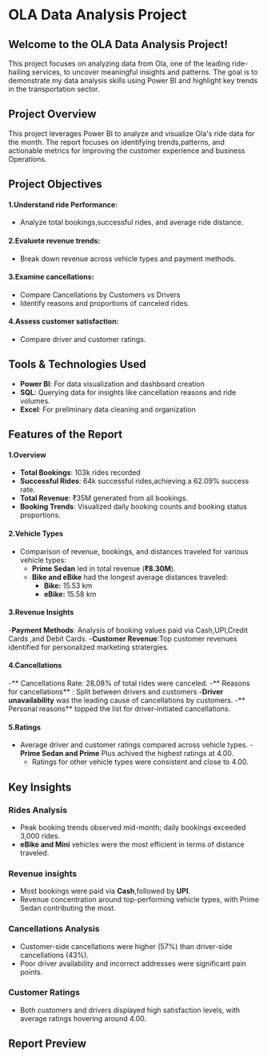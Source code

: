 # OLA Data Analysis Project

## Welcome to the OLA Data Analysis Project!

This project focuses on analyzing data from Ola, one of the leading ride-hailing services, to uncover meaningful insights and patterns. The goal is to demonstrate my data analysis skills using Power BI and highlight key trends in the transportation sector.

## Project Overview
This project leverages Power BI to analyze and visualize Ola's ride data for the month. The report focuses on identifying trends,patterns, and actionable metrics for improving the customer experience
and business Operations.

## Project Objectives

#### 1.Understand ride Performance:
- Analyze total bookings,successful rides, and average ride distance.
#### 2.Evaluete revenue trends:
- Break down revenue across vehicle types and payment methods.
#### 3.Examine cancellations:
- Compare Cancellations by Customers vs Drivers
- Identify reasons and proportions of canceled rides.
#### 4.Assess customer satisfaction:
- Compare driver and customer ratings.
  
## Tools & Technologies Used

- **Power BI**: For data visualization and dashboard creation
- **SQL**: Querying data for insights like cancellation reasons and ride volumes.
- **Excel**: For preliminary data cleaning and organization

## Features of the Report

#### 1.Overview
- **Total Bookings**: 103k rides recorded
- **Successful Rides**: 64k successful rides,achieving a 62.09% success rate.
- **Total Revenue**: ₹35M generated from all bookings.
- **Booking Trends**:   Visualized daily booking counts and booking status proportions.

 ####  2.Vehicle Types
- Comparison of revenue, bookings, and distances traveled for various vehicle types:
  - **Prime Sedan** led in total revenue (**₹8.30M**).
  - **Bike and eBike** had the longest average distances traveled:
    - **Bike:** 15.53 km  
    - **eBike:** 15.58 km

 ####  3.Revenue Insights
 -**Payment Methods**: Analysis of booking values paid via Cash,UPI,Credit Cards ,and Debit Cards.
 -**Customer Revenue**:Top customer revenues identified for personalized marketing stratergies.

 #### 4.Cancellations
-** Cancellations Rate: 28.08% of total rides were canceled.
-** Reasons for cancellations** : Split between drivers and customers
   -**Driver unavailability**  was the leading cause of cancellations by customers.
   -** Personal reasons** topped the list for driver-initiated cancellations.

#### 5.Ratings
- Average driver and customer ratings compared across vehicle types.
    -**Prime Sedan and Prime** Plus achived the highest ratings at 4.00.
    - Ratings for other vehicle types were consistent and close to 4.00.


## Key Insights

### Rides Analysis

- Peak booking trends observed mid-month; daily bookings exceeded 3,000 rides.
- **eBike and Mini** vehicles were the most efficient in terms of distance traveled.

### Revenue insights

- Most bookings were paid via **Cash**,followed by **UPI**.
- Revenue concentration around top-performing vehicle types, with Prime Sedan contributing the most.

### Cancellations Analysis

- Customer-side cancellations were higher (57%) than driver-side cancellations (43%).
- Poor driver availability and incorrect addresses were significant pain points.

### Customer Ratings

- Both customers and drivers displayed high satisfaction levels, with average ratings hovering around 4.00.


##  Report Preview





